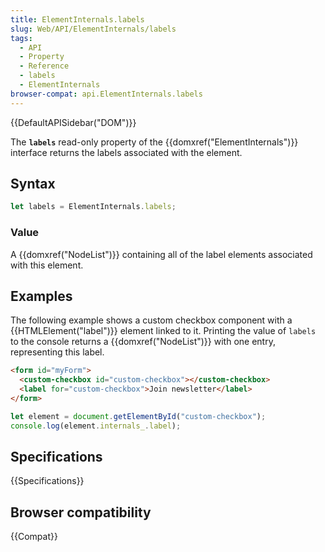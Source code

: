 ```yaml
---
title: ElementInternals.labels
slug: Web/API/ElementInternals/labels
tags:
  - API
  - Property
  - Reference
  - labels
  - ElementInternals
browser-compat: api.ElementInternals.labels
---
```

{{DefaultAPISidebar("DOM")}}

The **`labels`** read-only property of the {{domxref("ElementInternals")}} interface returns the labels associated with the element.

## Syntax

```js
let labels = ElementInternals.labels;
```

### Value

A {{domxref("NodeList")}} containing all of the label elements associated with this element.

## Examples

The following example shows a custom checkbox component with a {{HTMLElement("label")}} element linked to it. Printing the value of `labels` to the console returns a {{domxref("NodeList")}} with one entry, representing this label.

```html
<form id="myForm">
  <custom-checkbox id="custom-checkbox"></custom-checkbox>
  <label for="custom-checkbox">Join newsletter</label>
</form>
```

```js
let element = document.getElementById("custom-checkbox");
console.log(element.internals_.label);
```

## Specifications

{{Specifications}}

## Browser compatibility

{{Compat}}
